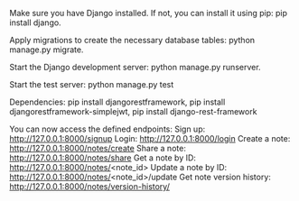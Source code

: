 Make sure you have Django installed. If not, you can install it using pip: pip install django.

Apply migrations to create the necessary database tables: python manage.py migrate.

Start the Django development server: python manage.py runserver.

Start the test server: python manage.py test

Dependencies: pip install djangorestframework, pip install djangorestframework-simplejwt, pip install django-rest-framework

You can now access the defined endpoints:
Sign up: http://127.0.0.1:8000/signup
Login: http://127.0.0.1:8000/login
Create a note: http://127.0.0.1:8000/notes/create
Share a note: http://127.0.0.1:8000/notes/share
Get a note by ID: http://127.0.0.1:8000/notes/<note_id>
Update a note by ID: http://127.0.0.1:8000/notes/<note_id>/update
Get note version history: http://127.0.0.1:8000/notes/version-history/<id>
